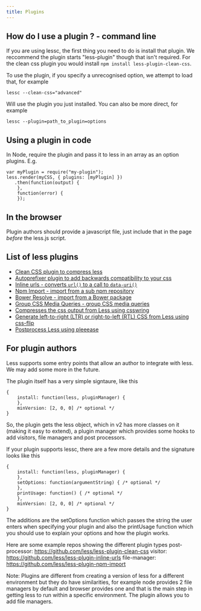 ```yaml
---
title: Plugins
---
```


How do I use a plugin ? - command line
--------------------------------------

If you are using lessc, the first thing you need to do is install that plugin. We reccommend the plugin starts "less-plugin" though that isn't required. For the clean css plugin you would install `npm install less-plugin-clean-css`.

To use the plugin, if you specify a unrecognised option, we attempt to load that, for example
```
lessc --clean-css="advanced"
```

Will use the plugin you just installed. You can also be more direct, for example

```
lessc --plugin=path_to_plugin=options
```

Using a plugin in code
----------------------

In Node, require the plugin and pass it to less in an array as an option plugins. E.g.

```
var myPlugin = require("my-plugin");
less.render(myCSS, { plugins: [myPlugin] })
   .then(function(output) {
    },
    function(error) {
    });
```

In the browser
-------------------

Plugin authors should provide a javascript file, just include that in the page *before* the less.js script.

List of less plugins
--------------------

 - [Clean CSS plugin to compress less](https://github.com/less/less-plugin-clean-css)
 - [Autoprefixer plugin to add backwards compatibility to your css](https://github.com/less/less-plugin-autoprefix)
 - [Inline urls - converts `url()` to a call to `data-uri()`](https://github.com/less/less-plugin-inline-urls)
 - [Npm Import - import from a sub npm repository](https://github.com/less/less-plugin-npm-import)
 - [Bower Resolve - import from a Bower package](https://github.com/Mercateo/less-plugin-bower-resolve)
 - [Group CSS Media Queries - group CSS media queries](https://github.com/bassjobsen/less-plugin-group-css-media-queries)
 - [Compresses the css output from Less using csswring](https://github.com/bassjobsen/less-plugin-csswring)
 - [Generate left-to-right (LTR) or right-to-left (RTL) CSS from Less using css-flip](https://github.com/bassjobsen/less-plugin-css-flip)
 - [Postprocess Less using pleeease](https://github.com/bassjobsen/less-plugin-pleeease)


For plugin authors
--------------------------

Less supports some entry points that allow an author to integrate with less. We may add some more in the future.

The plugin itself has a very simple signtaure, like this
```
{
    install: function(less, pluginManager) {
    },
    minVersion: [2, 0, 0] /* optional */
}
```
So, the plugin gets the less object, which in v2 has more classes on it (making it easy to extend), a plugin manager which provides some hooks to add visitors, file managers and post processors.

If your plugin supports lessc, there are a few more details and the signature looks like this

```
{
    install: function(less, pluginManager) {
    },
    setOptions: function(argumentString) { /* optional */
    },
    printUsage: function() { /* optional */
    },
    minVersion: [2, 0, 0] /* optional */
}
```
The additions are the setOptions function which passes the string the user enters when specifying your plugin and also the printUsage function which you should use to explain your options and how the plugin works.

Here are some example repos showing the different plugin types
post-processor: https://github.com/less/less-plugin-clean-css
visitor: https://github.com/less/less-plugin-inline-urls
file-manager: https://github.com/less/less-plugin-npm-import

Note: Plugins are different from creating a version of less for a different environment but they do have similarities, for example node provides 2 file managers by default and browser provides one and that is the main step in getting less to run within a specific environment. The plugin allows you to add file managers.
